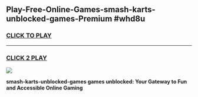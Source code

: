 
## Play-Free-Online-Games-smash-karts-unblocked-games-Premium #whd8u
<h3>
<a href="https://premium.freeplayer.one?title=smash-karts-unblocked-games&ref=8M">CLICK TO PLAY</a></h3>
<hr>

<h3>
<a href="https://premium.freeplayer.one?title=smash-karts-unblocked-games&ref=8M">CLICK 2 PLAY</a>
  
</h3>

<a href="https://premium.freeplayer.one?title=smash-karts-unblocked-games&ref=8M"><img src="https://clearcache.store/games.png"></a>


**smash-karts-unblocked-games games unblocked: Your Gateway to Fun and Accessible Online Gaming**
